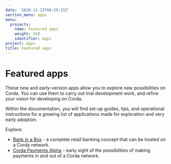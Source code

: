 ```yaml
---
date: '2020-12-23T09:59:25Z'
section_menu: apps
menu:
  projects:
    name: Featured apps
    weight: 550
    identifier: apps
project: apps
title: Featured apps
---
```


# Featured apps

These new and early-version apps allow you to explore new possibilities on Corda. You can use them to carry out trial development work, and refine your vision for developing on Corda.

Within the documentation, you will find set-up guides, tips, and operational instructions for a growing list of applications made for exploration and very early adoption.

Explore:

* [Bank in a Box](./bankinabox/getting-started) - a complete retail banking concept that can be hosted on a Corda network.
* [Corda Payments Alpha](./payments/payments-index) - early sight of the possibilities of making payments in and out of a Corda network.

